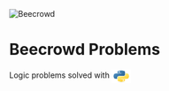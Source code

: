 <img src="https://www.beecrowd.com.br/home/wp-content/uploads/2021/08/beecrowd__negativoHor-vazado-small-PNG-1024x246.png" alt="Beecrowd">

# Beecrowd Problems
Logic problems solved with <img alt="C Sharp" height="25" width="35" align="center" padding-top="2px" src="https://raw.githubusercontent.com/devicons/devicon/master/icons/python/python-original.svg">
